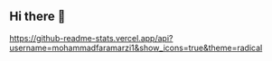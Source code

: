 ## Hi there 👋

https://github-readme-stats.vercel.app/api?username=mohammadfaramarzi1&show_icons=true&theme=radical

